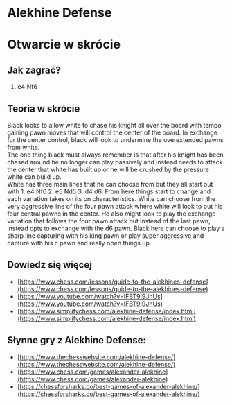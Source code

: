 
Alekhine Defense
================

# Otwarcie w skrócie

## Jak zagrać?
  
1. e4 Nf6
## Teoria w skrócie
  
Black looks to allow white to chase his knight all over the board with tempo gaining pawn moves that will control the center of the board. In exchange for the center control, black will look to undermine the overextended pawns from white.  
The one thing black must always remember is that after his knight has been chased around he no longer can play passively and instead needs to attack the center that white has built up or he will be crushed by the pressure white can build up.  
White has three main lines that he can choose from but they all start out with 1. e4 Nf6 2. e5 Nd5 3. d4 d6. From here things start to change and each variation takes on its on characteristics. White can choose from the very aggressive line of the four pawn attack where white will look to put his four central pawns in the center. He also might look to play the exchange variation that follows the four pawn attack but instead of the last pawn, instead opts to exchange with the d6 pawn. Black here can choose to play a sharp line capturing with his king pawn or play super aggressive and capture with his c pawn and really open things up.
## Dowiedz się więcej
  
- [https://www.chess.com/lessons/guide-to-the-alekhines-defense](https://www.chess.com/lessons/guide-to-the-alekhines-defense)  
- [https://www.youtube.com/watch?v=IFBT9I9JhUs](https://www.youtube.com/watch?v=IFBT9I9JhUs)  
- [https://www.simplifychess.com/alekhine-defense/index.html](https://www.simplifychess.com/alekhine-defense/index.html)
## Słynne gry z Alekhine Defense:
  
- [https://www.thechesswebsite.com/alekhine-defense/](https://www.thechesswebsite.com/alekhine-defense/)  
- [https://www.chess.com/games/alexander-alekhine](https://www.chess.com/games/alexander-alekhine)  
- [https://chessforsharks.co/best-games-of-alexander-alekhine/](https://chessforsharks.co/best-games-of-alexander-alekhine/)